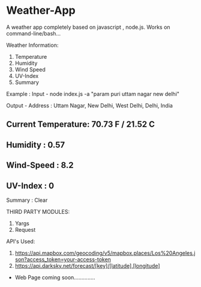  # Weather-App
 A weather app completely based on javascript , node.js. Works on command-line/bash...
 
 Weather Information:
 1. Temperature
 2. Humidity
 3. Wind Speed
 4. UV-Index
 5. Summary
 
 Example :
 Input -
 node index.js -a "param puri uttam nagar new delhi"
 
 Output -
 Address : Uttam Nagar, New Delhi, West Delhi, Delhi, India

 Current Temperature: 70.73 F / 21.52 C
 -----
 Humidity : 0.57
 -----
 Wind-Speed : 8.2
 -----
 UV-Index : 0
 -----
 Summary : Clear
 
 THIRD PARTY MODULES:
 
 1. Yargs
 2. Request
 
 API's Used:
 
 1. https://api.mapbox.com/geocoding/v5/mapbox.places/Los%20Angeles.json?access_token=your-access-token
 2. https://api.darksky.net/forecast/[key]/[latitude],[longitude]
 
 * Web Page coming soon..............
